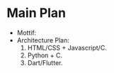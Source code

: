 
# Main Plan

- Mottif: 
- Architecture Plan:
	1. HTML/CSS + Javascript/C.
	2. Python + C. 
	3. Dart/Flutter.
